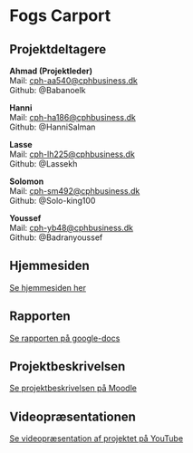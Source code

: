 # Fogs Carport

## Projektdeltagere

**Ahmad (Projektleder)**<br>
Mail: cph-aa540@cphbusiness.dk <br>
Github: @Babanoelk<br>

**Hanni**<br>
Mail: cph-ha186@cphbusiness.dk<br>
Github: @HanniSalman<br>

**Lasse**<br>
Mail: cph-lh225@cphbusiness.dk<br>
Github: @Lassekh<br>

**Solomon**<br>
Mail: cph-sm492@cphbusiness.dk<br>
Github: @Solo-king100<br>

**Youssef**<br>
Mail: cph-yb48@cphbusiness.dk<br>
Github: @Badranyoussef<br>

## Hjemmesiden

[Se hjemmesiden her]()

## Rapporten

[Se rapporten på google-docs](https://docs.google.com/document/d/1nJnWDTu2GeEfQiUzqrGFB_lpO_eYUiMABVNJ66xrqT8/edit?pli=1)

## Projektbeskrivelsen

[Se projektbeskrivelsen på Moodle](https://cphbusiness.mrooms.net/mod/book/view.php?id=639642)

## Videopræsentationen

[Se videopræsentation af projektet på YouTube]()
